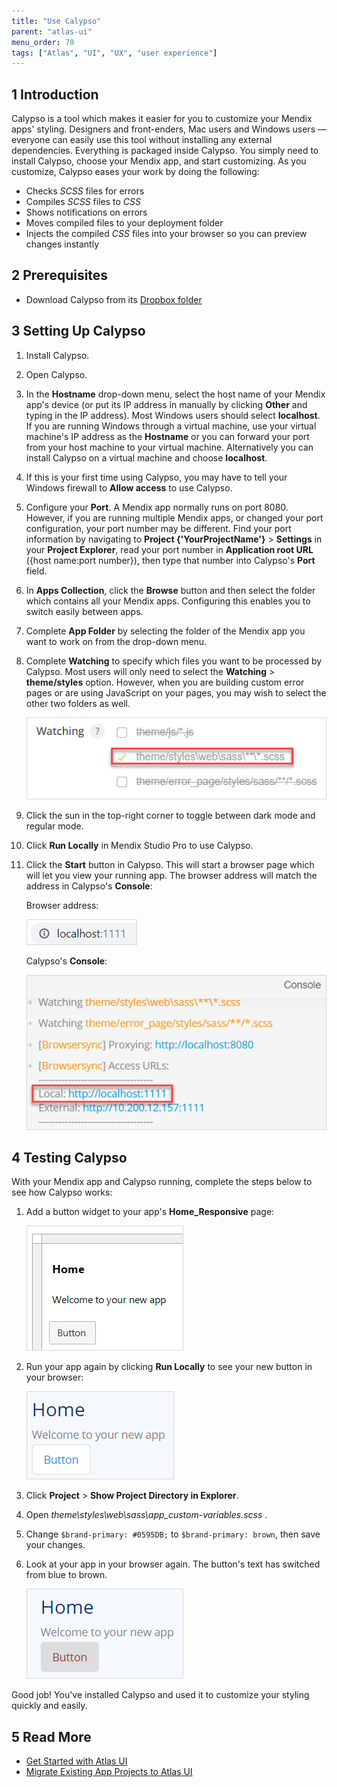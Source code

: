 ```yaml
---
title: "Use Calypso"
parent: "atlas-ui"
menu_order: 70
tags: ["Atlas", "UI", "UX", "user experience"]
---
```


## 1 Introduction

Calypso is a tool which makes it easier for you to customize your Mendix apps' styling. Designers and front-enders, Mac users and Windows users — everyone can easily use this tool without installing any external dependencies. Everything is packaged inside Calypso. You simply need to install Calypso, choose your Mendix app, and start customizing. As you customize, Calypso eases your work by doing the following:

* Checks *SCSS* files for errors
* Compiles *SCSS* files to *CSS*
* Shows notifications on errors
* Moves compiled files to your deployment folder
* Injects the compiled *CSS* files into your browser so you can preview changes instantly 

## 2 Prerequisites

* Download Calypso from its [Dropbox folder](https://www.dropbox.com/home/RnD/Widget/Calypso)

## 3 Setting Up Calypso

1. Install Calypso.
2. Open Calypso. 
3. In the **Hostname** drop-down menu, select the host name of your Mendix app's device (or put its IP address in manually by clicking **Other** and typing in the IP address). 
	Most Windows users should select **localhost**. If you are running Windows through a virtual machine, use your virtual machine's IP address as the **Hostname** or you can forward your port from your host machine to your virtual machine. Alternatively you can install Calypso on a virtual machine and choose **localhost**.
4. If this is your first time using Calypso, you may have to tell your Windows firewall to **Allow access** to use Calypso.
5. Configure your **Port**. 
	A Mendix app normally runs on port 8080. However, if you are running multiple Mendix apps, or changed your port configuration, your port number may be different. Find your port information by navigating to **Project {'YourProjectName'}** > **Settings** in your **Project Explorer**, read your port number in **Application root URL** ({host name:port number}), then type that number into Calypso's **Port** field.
6. In **Apps Collection**, click the **Browse** button and then select the folder which contains all your Mendix apps. Configuring this enables you to switch easily between apps. 
7. Complete **App Folder** by selecting the folder of the Mendix app you want to work on from the drop-down menu.
8.  Complete **Watching** to specify which files you want to be processed by Calypso. 
	Most users will only need to select the **Watching** > **theme/styles** option. However, when you are building custom error pages or are using JavaScript on your pages, you may wish to select the other two folders as well.

	![files to watch](attachments/calypso/calypso-watching.png)

9. Click the sun in the top-right corner to toggle between dark mode and regular mode.
10. Click **Run Locally** in Mendix Studio Pro to use Calypso.
11. Click the **Start** button in Calypso. This will start a browser page which will let you view your running app. The browser address will match the address in Calypso's **Console**:

	Browser address:

	![](attachments/calypso/browser-address.png)

	Calypso's **Console**:

	![](attachments/calypso/console.png)

## 4 Testing Calypso

With your Mendix app and Calypso running, complete the steps below to see how Calypso works:

1.  Add a button widget to your app's **Home_Responsive** page: 

	![drop a button](attachments/calypso/drop-a-button.png)
	
2.  Run your app again by clicking **Run Locally** to see your new button in your browser:
	
	![blue text button](attachments/calypso/blue-button.png)

2. Click **Project** > **Show Project Directory in Explorer**.
3. Open  *theme\styles\web\sass\app\_custom-variables.scss* .
4. Change `$brand-primary: #0595DB;` to `$brand-primary: brown`, then save your changes.
5.  Look at your app in your browser again. The button's text has switched from blue to brown.

	![brown text button](attachments/calypso/brown-button.png)

Good job! You've installed Calypso and used it to customize your styling quickly and easily.

## 5 Read More

* [Get Started with Atlas UI](get-started-with-atlasui)
* [Migrate Existing App Projects to Atlas UI](migrate-existing-projects-to-atlasui)